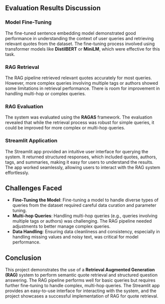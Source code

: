 
## **Evaluation Results Discussion**

### **Model Fine-Tuning**
The fine-tuned sentence embedding model demonstrated good performance in understanding the context of user queries and retrieving relevant quotes from the dataset. The fine-tuning process involved using transformer models like **DistilBERT** or **MiniLM**, which were effective for this task.

### **RAG Retrieval**
The RAG pipeline retrieved relevant quotes accurately for most queries. However, more complex queries involving multiple tags or authors showed some limitations in retrieval performance. There is room for improvement in handling multi-hop or complex queries.

### **RAG Evaluation**
The system was evaluated using the **RAGAS** framework. The evaluation revealed that while the retrieval process was robust for simple queries, it could be improved for more complex or multi-hop queries.

### **Streamlit Application**
The Streamlit app provided an intuitive user interface for querying the system. It returned structured responses, which included quotes, authors, tags, and summaries, making it easy for users to understand the results. The app worked seamlessly, allowing users to interact with the RAG system effortlessly.

## **Challenges Faced**

- **Fine-Tuning the Model**: Fine-tuning a model to handle diverse types of queries from the dataset required careful data curation and parameter tuning.
- **Multi-hop Queries**: Handling multi-hop queries (e.g., queries involving multiple tags or authors) was challenging. The RAG pipeline needed adjustments to better manage complex queries.
- **Data Handling**: Ensuring data cleanliness and consistency, especially in handling missing values and noisy text, was critical for model performance.

## **Conclusion**

This project demonstrates the use of a **Retrieval Augmented Generation (RAG)** system to perform semantic quote retrieval and structured question answering. The RAG pipeline performs well for basic queries but requires further fine-tuning to handle complex, multi-hop queries. The Streamlit app provides an easy-to-use interface for interacting with the system, and the project showcases a successful implementation of RAG for quote retrieval.
